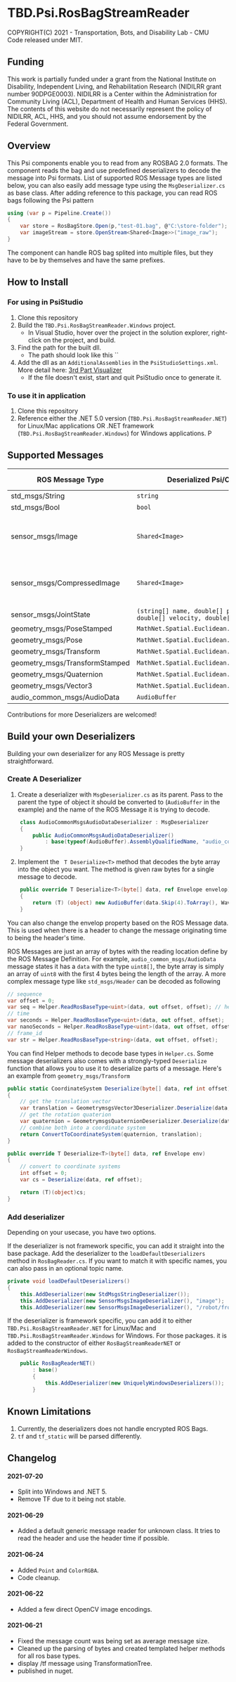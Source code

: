 # TBD.Psi.RosBagStreamReader
COPYRIGHT(C) 2021 - Transportation, Bots, and Disability Lab - CMU  
Code released under MIT.

## Funding
This work is partially funded under a grant from the National Institute on Disability, Independent Living, and Rehabilitation Research (NIDILRR grant number 90DPGE0003). NIDILRR is a Center within the Administration for Community Living (ACL), Department of Health and Human Services (HHS). The contents of this website do not necessarily represent the policy of NIDILRR, ACL, HHS, and you should not assume endorsement by the Federal Government.

## Overview
This Psi components enable you to read from any ROSBAG 2.0 formats. The component reads the bag and use predefined deserializers to decode the message into Psi formats. List of supported ROS Message types are listed below, you can also easily add message type using the `MsgDeserializer.cs` as base class. After adding reference to this package, you can read ROS bags following the Psi pattern
```csharp
using (var p = Pipeline.Create())
{
    var store = RosBagStore.Open(p,"test-01.bag", @"C:\store-folder");
    var imageStream = store.OpenStream<Shared<Image>>("image_raw");
}
```
The component can handle ROS bag splited into multiple files, but they have to be by themselves and have the same prefixes. 

## How to Install
### For using in PsiStudio
1. Clone this repository
2. Build the `TBD.Psi.RosBagStreamReader.Windows` project.
    - In Visual Studio, hover over the project in the solution explorer, right-click on the project, and build.
3. Find the path for the built dll.
    - The path should look like this ``
4. Add the dll as an `AdditionalAssemblies` in the `PsiStudioSettings.xml`. More detail here: [3rd Part Visualizer](https://github.com/microsoft/psi/wiki/3rd-Party-Visualizers)
    - If the file doesn't exist, start and quit PsiStudio once to generate it.
### To use it in application
1. Clone this repository
2. Reference either the .NET 5.0 version (`TBD.Psi.RosBagStreamReader.NET`) for Linux/Mac applications OR .NET framework (`TBD.Psi.RosBagStreamReader.Windows`) for Windows applications.
P
## Supported Messages
| ROS Message Type               | Deserialized Psi/C# Types                                                   | Windows/Linux/Mac Support    | Notes                           |
| ------------------------------ | ------------------------------------------------------------------------ | ---------------------------- | ------------------------------- |
| std_msgs/String                | `string`                                                                 | All                          |                                 |
| std_msgs/Bool                  | `bool`                                                                   | All                          |                                 |
| sensor_msgs/Image              | `Shared<Image>`                                                          | All                          | Only some formats are supported |
| sensor_msgs/CompressedImage    | `Shared<Image>`                                                          | All                          | Only some formats are supported |
| sensor_msgs/JointState         | `(string[] name, double[] position, double[] velocity, double[] effort)` | All                          |                                 |
| geometry_msgs/PoseStamped      | `MathNet.Spatial.Euclidean.CoordinateSystem`                             | All                          |                                 |
| geometry_msgs/Pose             | `MathNet.Spatial.Euclidean.CoordinateSystem`                             | All                          |                                 |
| geometry_msgs/Transform        | `MathNet.Spatial.Euclidean.CoordinateSystem`                             | All                          |                                 |
| geometry_msgs/TransformStamped | `MathNet.Spatial.Euclidean.CoordinateSystem`                             | All                          |                                 |
| geometry_msgs/Quaternion       | `MathNet.Spatial.Euclidean.Quaternion`                                   | All                          |                                 |
| geometry_msgs/Vector3          | `MathNet.Spatial.Euclidean.Vector3D`                                     | All                          |                                 |
| audio_common_msgs/AudioData    | `AudioBuffer`                                                            | All                          |                                 |


<!--                           | tf2/TFmessage                                                            | `tbd.psi.TransformationTree` |                                 | --> 

Contributions for more Deserializers are welcomed!

## Build your own Deserializers
Building your own deserializer for any ROS Message is pretty straightforward.
### Create A Deserializer
1. Create a deserializer with `MsgDeserializer.cs` as its parent. Pass to the parent the type of object it should be converted to (`AudioBuffer` in the example) and the name of the ROS Message it is trying to decode. 
```csharp
    class AudioCommonMsgsAudioDataDeserializer : MsgDeserializer
    {
        public AudioCommonMsgsAudioDataDeserializer()
            : base(typeof(AudioBuffer).AssemblyQualifiedName, "audio_common_msgs/AudioData")
    }
```
2. Implement the ` T Deserialize<T>` method that decodes the byte array into the object you want. The method is given raw bytes for a single message to decode.
```csharp
    public override T Deserialize<T>(byte[] data, ref Envelope envelop)
    {
        return (T) (object) new AudioBuffer(data.Skip(4).ToArray(), WaveFormat.Create16kHz1Channel16BitPcm());
    }
```
You can also change the envelop property based on the ROS Message data. This is used when there is a header to change the message originating time to being the header's time.

ROS Messages are just an array of bytes with the reading location define by the ROS Message Definition. For example, `audio_common_msgs/AudioData` message states it has a `data` with the type `uint8[]`, the byte array is simply an array of `uint8` with the first 4 bytes being the length of the array. A more complex message type like `std_msgs/Header` can be decoded as following
 ```csharp
// sequence
var offset = 0;
var seq = Helper.ReadRosBaseType<uint>(data, out offset, offset); // helper functions returns the next offset.
// time
var seconds = Helper.ReadRosBaseType<uint>(data, out offset, offset);
var nanoSeconds = Helper.ReadRosBaseType<uint>(data, out offset, offset);
// frame_id
var str = Helper.ReadRosBaseType<string>(data, out offset, offset);
 ```
You can find Helper methods to decode base types in `Helper.cs`. Some message deserializers also comes with a strongly-typed `Deserialize` function that allows you to use it to deserialize parts of a message. Here's an example from `geometry_msgs/Transform`
```csharp
public static CoordinateSystem Deserialize(byte[] data, ref int offset)
{
    // get the translation vector
    var translation = GeometrymsgsVector3Deserializer.Deserialize(data, ref offset);
    // get the rotation quaterion
    var quaternion = GeometrymsgsQuaternionDeserializer.Deserialize(data, ref offset);
    // combine both into a coordinate system
    return ConvertToCoordinateSystem(quaternion, translation);
}

public override T Deserialize<T>(byte[] data, ref Envelope env)
{
    // convert to coordinate systems
    int offset = 0;
    var cs = Deserialize(data, ref offset);

    return (T)(object)cs;
}
```
### Add deserializer
Depending on your usecase, you have two options. 

If the deserializer is not framework specific, you can add it straight into the base package. Add the deserializer to the `loadDefaultDeserializers` method in `RosBagReader.cs`. If you want to match it with specific names, you can also pass in an optional topic name.
```csharp
private void loadDefaultDeserializers()
{
    this.AddDeserializer(new StdMsgsStringDeserializer());
    this.AddDeserializer(new SensorMsgsImageDeserializer(), "image");
    this.AddDeserializer(new SensorMsgsImageDeserializer(), "/robot/front_camera/image");
```

If the deserializer is framework specific, you can add it to either `TBD.Psi.RosBagStreamReader.NET` for Linux/Mac and `TBD.Psi.RosBagStreamReader.Windows` for Windows. For those packages. it is added to the constructor of either `RosBagStreamReaderNET` or `RosBagStreamReaderWindows`.
```csharp
    public RosBagReaderNET()
        : base()
        {
            this.AddDeserializer(new UniquelyWindowsDeserializers());
        }
```


## Known Limitations
1. Currently, the deserializers does not handle encrypted ROS Bags.
2. `tf` and `tf_static` will be parsed differently.

## Changelog
#### 2021-07-20
- Split into Windows and .NET 5. 
- Remove TF due to it being not stable.

#### 2021-06-29
- Added a default generic message reader for unknown class. It tries to read the header and use the header time if possible.
#### 2021-06-24
- Added `Point` and `ColorRGBA`.
- Code cleanup.
#### 2021-06-22
- Added a few direct OpenCV image encodings.
#### 2021-06-21
- Fixed the message count was being set as average message size.
- Cleaned up the parsing of bytes and created templated helper methods for all ros base types.
- display /tf message using TransformationTree.
- published in nuget.